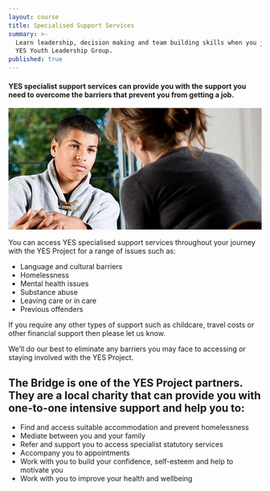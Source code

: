 ```yaml
---
layout: course
title: Specialised Support Services
summary: >-
  Learn leadership, decision making and team building skills when you join the
  YES Youth Leadership Group.
published: true
---
```


#### YES specialist support services can provide you with the support you need to overcome the barriers that prevent you from getting a job.

![Young man being counselled by woman](/img/specialist-support.jpg)

You can access YES specialised support services throughout your journey with the YES Project for a range of issues such as:

- Language and cultural barriers
- Homelessness
- Mental health issues
- Substance abuse
- Leaving care or in care
- Previous offenders

If you require any other types of support such as childcare, travel costs or other financial support then please let us know.

We’ll do our best to eliminate any barriers you may face to accessing or staying involved with the YES Project.

## The Bridge is one of the YES Project partners. They are a local charity that can provide you with one-to-one intensive support and help you to: 

- Find and access suitable accommodation and prevent homelessness 
- Mediate between you and your family
- Refer and support you to access specialist statutory services
- Accompany you to appointments 
- Work with you to build your confidence, self-esteem and help to motivate you
- Work with you to improve your health and wellbeing


